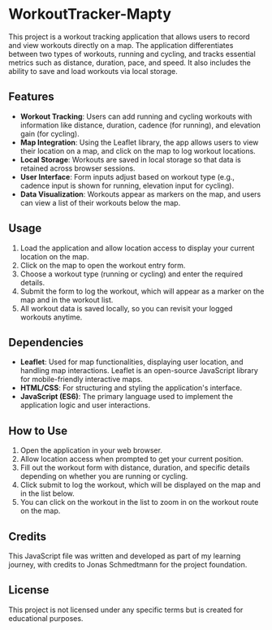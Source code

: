 # WorkoutTracker-Mapty
This project is a workout tracking application that allows users to record and view workouts directly on a map. The application differentiates between two types of workouts, running and cycling, and tracks essential metrics such as distance, duration, pace, and speed. It also includes the ability to save and load workouts via local storage.

## Features

- **Workout Tracking**: Users can add running and cycling workouts with information like distance, duration, cadence (for running), and elevation gain (for cycling).
- **Map Integration**: Using the Leaflet library, the app allows users to view their location on a map, and click on the map to log workout locations.
- **Local Storage**: Workouts are saved in local storage so that data is retained across browser sessions.
- **User Interface**: Form inputs adjust based on workout type (e.g., cadence input is shown for running, elevation input for cycling).
- **Data Visualization**: Workouts appear as markers on the map, and users can view a list of their workouts below the map.

## Usage

1. Load the application and allow location access to display your current location on the map.
2. Click on the map to open the workout entry form.
3. Choose a workout type (running or cycling) and enter the required details.
4. Submit the form to log the workout, which will appear as a marker on the map and in the workout list.
5. All workout data is saved locally, so you can revisit your logged workouts anytime.

## Dependencies

- **Leaflet**: Used for map functionalities, displaying user location, and handling map interactions. Leaflet is an open-source JavaScript library for mobile-friendly interactive maps.
- **HTML/CSS**: For structuring and styling the application's interface.
- **JavaScript (ES6)**: The primary language used to implement the application logic and user interactions.

## How to Use

1. Open the application in your web browser.
2. Allow location access when prompted to get your current position.
3. Fill out the workout form with distance, duration, and specific details depending on whether you are running or cycling.
4. Click submit to log the workout, which will be displayed on the map and in the list below.
5. You can click on the workout in the list to zoom in on the workout route on the map.

## Credits

This JavaScript file was written and developed as part of my learning journey, with credits to Jonas Schmedtmann for the project foundation.

## License

This project is not licensed under any specific terms but is created for educational purposes.
